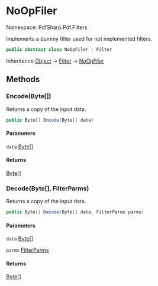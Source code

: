 # NoOpFiler

Namespace: PdfSharp.Pdf.Filters

Implements a dummy filter used for not implemented filters.

```csharp
public abstract class NoOpFiler : Filter
```

Inheritance [Object](https://docs.microsoft.com/en-us/dotnet/api/system.object) → [Filter](./pdfsharp.pdf.filters.filter) → [NoOpFiler](./pdfsharp.pdf.filters.noopfiler)

## Methods

### **Encode(Byte[])**

Returns a copy of the input data.

```csharp
public Byte[] Encode(Byte[] data)
```

#### Parameters

`data` [Byte[]](https://docs.microsoft.com/en-us/dotnet/api/system.byte)<br>

#### Returns

[Byte[]](https://docs.microsoft.com/en-us/dotnet/api/system.byte)<br>

### **Decode(Byte[], FilterParms)**

Returns a copy of the input data.

```csharp
public Byte[] Decode(Byte[] data, FilterParms parms)
```

#### Parameters

`data` [Byte[]](https://docs.microsoft.com/en-us/dotnet/api/system.byte)<br>

`parms` [FilterParms](./pdfsharp.pdf.filters.filterparms)<br>

#### Returns

[Byte[]](https://docs.microsoft.com/en-us/dotnet/api/system.byte)<br>
